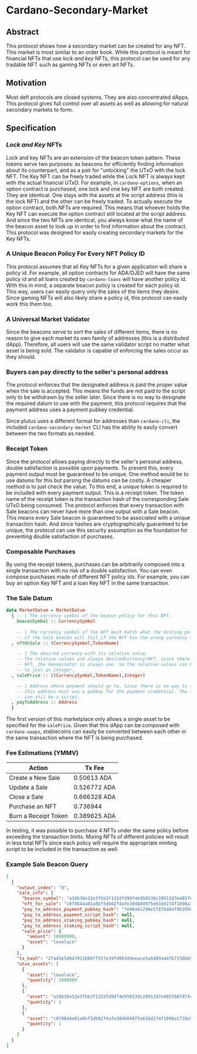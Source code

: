 # Cardano-Secondary-Market

## Abstract

This protocol shows how a secondary market can be created for any NFT. This market is most similar to an order book. While this protocol is meant for financial NFTs that use *lock and key* NFTs, this protocol can be used for any tradable NFT such as gaming NFTs or even art NFTs.

## Motivation

Most defi protocols are closed systems. They are also concentrated dApps. This protocol gives full control over all assets as well as allowing for natural secondary markets to form.

## Specification

### *Lock and Key* NFTs

Lock and key NFTs are an extension of the beacon token pattern. These tokens serve two purposes: as beacons for efficiently finding information about its counterpart, and as a pair for "unlocking" the UTxO with the lock NFT. The Key NFT can be freely traded while the Lock NFT is always kept with the actual financial UTxO. For example, in `cardano-options`, when an option contract is purchased, one lock and one key NFT are both created. They are identical. One stays with the assets at the script address (this is the lock NFT) and the other can be freely traded. To actually execute the option contract, both NFTs are required. This means that whoever holds the Key NFT can execute the option contract still located at the script address. And since the two NFTs are identical, you always know what the name of the beacon asset to look up in order to find information about the contract. This protocol was designed for easily creating secondary markets for the Key NFTs.

### A Unique Beacon Policy For Every NFT Policy ID

This protocol assumes that all Key NFTs for a given application will share a policy id. For example, all option contracts for ADA/DJED will have the same policy id and all loans created by `cardano-loans` will have another policy id. With this in mind, a separate beacon policy is created for each policy id. This way, users can easily query only the sales of the items they desire. Since gaming NFTs will also likely share a policy id, this protocol can easily work this them too.

### A Universal Market Validator

Since the beacons serve to sort the sales of different items, there is no reason to give each market its own family of addresses (this is a distributed dApp). Therefore, all users will use the same validator script no matter what asset is being sold. The validator is capable of enforcing the sales occur as they should.

### Buyers can pay directly to the seller's personal address

The protocol enforces that the designated address is paid the proper value when the sale is accepted. This means the funds are not paid to the script only to be withdrawn by the seller later. Since there is no way to designate the required datum to use with the payment, this protocol requires that the payment address uses a payment pubkey credential.

Since plutus uses a different format for addresses than `cardano-cli`, the included `cardano-secondary-market` CLI has the ability to easily convert between the two formats as needed.

### Receipt Token

Since the protocol allows paying directly to the seller's personal address, double satisfaction is possible upon payments. To prevent this, every payment output must be guaranteed to be unique. One method would be to use datums for this but parsing the datums can be costly. A cheaper method is to just check the value. To this end, a unique token is required to be included with every payment output. This is a receipt token. The token name of the receipt token is the transaction hash of the corresponding Sale UTxO being consumed. The protocol enforces that every transaction with Sale beacons can never have more than one output with a Sale beacon. This means every Sale beacon is guaranteed to be associated with a unique transaction hash. And since hashes are cryptographically guaranteed to be unique, the protocol can use this security assumption as the foundation for preventing double satisfaction of purchases.

### Composable Purchases

By using the receipt tokens, purchases can be arbitrarily composed into a single transaction with no risk of a double satisfaction. You can even compose purchases made of different NFT policy ids. For example, you can buy an option Key NFT and a loan Key NFT in the same transaction.

### The Sale Datum
``` Haskell
data MarketDatum = MarketDatum 
  { -- | The currency symbol of the beacon policy for this NFT.
    beaconSymbol :: CurrencySymbol
  
    -- | The currency symbol of the NFT must match what the minting policy expects. The minting
    -- of the Sale beacon will fail if the NFT has the wrong currency symbol.
  , nftOnSale :: (CurrencySymbol,TokenName)

    -- | The desired currency with its relative value.
    -- The relative values are always desiredCurrency/NFT. Since there is only one
    -- NFT, the denominator is always one. So the relative values can be simplified
    -- to just an integer.
  , salePrice :: ((CurrencySymbol,TokenName),Integer)

    -- | Address where payment should go to. Since there is no way to specify a datum,
    -- this address must use a pubkey for the payment credential. The staking credential
    -- can stil be a script.
  , payToAddress :: Address
  }
```

The first version of this marketplace only allows a single asset to be specified for the `salePrice`. Given that this dApp can be composed with `cardano-swaps`, stablecoins can easily be converted between each other in the same transaction where the NFT is being purchased.

### Fee Estimations (YMMV)

| Action | Tx Fee |
|--|--|
| Create a New Sale | 0.50613 ADA |
| Update a Sale | 0.526772 ADA |
| Close a Sale | 0.666328 ADA |
| Purchase an NFT | 0.736944 |
| Burn a Receipt Token | 0.389625 ADA |

In testing, it was possible to purchase 4 NFTs under the same policy before exceeding the transaction limits. Mixing NFTs of different policies will result in less total NFTs since each policy will require the appropriate minting script to be included in the transaction as well.

### Example Sale Beacon Query
``` JSON 
[
  {
    "output_index": "0",
    "sale_info": {
      "beacon_symbol": "a18b36e32e3fbb3f132dfd98f4e958539c28912d7e485768fd74c89e",
      "nft_for_sale": "c0f8644a01a6bf5db02f4afe30d604975e63dd274f1098a1738e561d.4f74686572546f6b656e0a",
      "pay_to_address_payment_pubkey_hash": "fe90abc294e5f876d44f9b39583f2e6d905322c4735e3bda2928342f",
      "pay_to_address_payment_script_hash": null,
      "pay_to_address_staking_pubkey_hash": null,
      "pay_to_address_staking_script_hash": null,
      "sale_price": {
        "amount": 10000000,
        "asset": "lovelace"
      }
    },
    "tx_hash": "2fa45e5d847911809ff557e39fd063ddeeace5a8489a44fb7156b65fa41168af",
    "utxo_assets": [
      {
        "asset": "lovelace",
        "quantity": 3000000
      },
      {
        "asset": "a18b36e32e3fbb3f132dfd98f4e958539c28912d7e485768fd74c89e.53616c65",
        "quantity": 1
      },
      {
        "asset": "c0f8644a01a6bf5db02f4afe30d604975e63dd274f1098a1738e561d.4f74686572546f6b656e0a",
        "quantity": 1
      }
    ]
  }
]
```